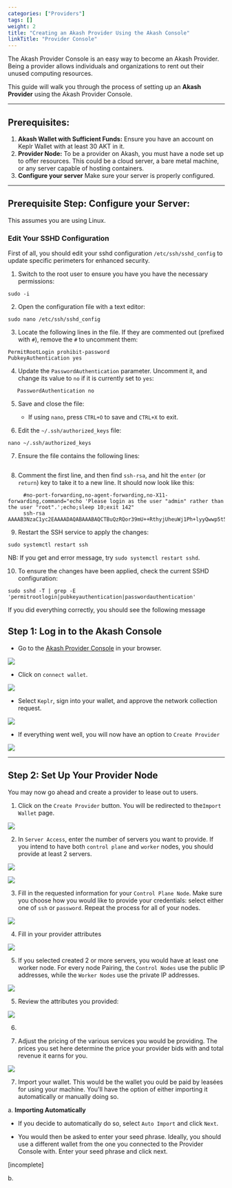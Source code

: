```yaml
---
categories: ["Providers"]
tags: []
weight: 2
title: "Creating an Akash Provider Using the Akash Console"
linkTitle: "Provider Console"
---
```


The Akash Provider Console is an easy way to become an Akash Provider. Being a provider allows individuals and organizations to rent out their unused computing resources. 


This guide will walk you through the process of setting up an **Akash Provider** using the Akash Provider Console.

---

## Prerequisites:
1. **Akash Wallet with Sufficient Funds:** Ensure you have an account on Keplr Wallet with at least 30 AKT in it. 
2. **Provider Node:** To be a provider on Akash, you must have a node set up to offer resources. This could be a cloud server, a bare metal machine, or any server capable of hosting containers.
3. **Configure your server** Make sure your server is properly configured. 

---
## Prerequisite Step: Configure your Server:
This assumes you are using Linux. 

### Edit Your SSHD Configuration
First of all, you should edit your sshd configuration `/etc/ssh/sshd_config` to update specific perimeters for enhanced security. 
1. Switch to the root user to ensure you have you have the necessary permissions:

`sudo -i`

2. Open the configuration file with a text editor: 

`sudo nano /etc/ssh/sshd_config`

3. Locate the following lines in the file. If they are commented out (prefixed with `#`), remove the `#` to uncomment them:

```plaintext
PermitRootLogin prohibit-password
PubkeyAuthentication yes
```

4. Update the `PasswordAuthentication` parameter. Uncomment it, and change its value to `no` if it is currently set to `yes`:
```plaintext
   PasswordAuthentication no
```

5. Save and close the file:
   - If using `nano`, press `CTRL+O` to save and `CTRL+X` to exit.

6. Edit the `~/.ssh/authorized_keys` file:

`nano ~/.ssh/authorized_keys`

 7. Ensure the file contains the following lines:

 ``` no-port-forwarding,no-agent-forwarding,no-X11-forwarding,command="echo 'Please login as the user "admin" rather than the user "root".';echo;sleep 10;exit 142" ssh-rsa AAAAB3NzaC1yc2EAAAADAQABAAABAQCTBuQzRQor39mU++RthyjUheuWj1Ph+lyyQwwp5t5AgfvXjM2SuQNFyEedIAkOd8/fuv/ejKrtP85TurF1fdAiixj/N5N+nW+GgJO9s/W6......
``` 

8. Comment the first line, and then find `ssh-rsa`, and hit the `enter` (or `return`) key to take it to a new line. It should now look like this:

```
     #no-port-forwarding,no-agent-forwarding,no-X11-forwarding,command="echo 'Please login as the user "admin" rather than the user "root".';echo;sleep 10;exit 142" 
     ssh-rsa AAAAB3NzaC1yc2EAAAADAQABAAABAQCTBuQzRQor39mU++RthyjUheuWj1Ph+lyyQwwp5t5AgfvXjM2SuQNFyEedIAkOd8/fuv/ejKrtP85TurF1fdAiixj/N5N+nW+GgJO9s/W6......
```

9.  Restart the SSH service to apply the changes:

```
sudo systemctl restart ssh
```

NB: If you get and error message, try `sudo systemctl restart sshd`.

10. To ensure the changes have been applied, check the current SSHD configuration:

```
sudo sshd -T | grep -E 'permitrootlogin|pubkeyauthentication|passwordauthentication'
```

If you did everything correctly, you should see the following message







## Step 1: Log in to the Akash Console
- Go to the [Akash Provider Console]() in your browser.

![](../../assets/provider_lp.png)

- Click on `connect wallet`.

![](../../assets/connect_wallet.png)

- Select `Keplr`, sign into your wallet, and approve the network collection request.

![](../../assets/select_keplr.png)

- If everything went well, you will now have an option to `Create Provider`

![](../../assets/provider_landing.png)


---

## Step 2: Set Up Your Provider Node
   You may now go ahead and create a provider to lease out to users. 

   1. Click on the `Create Provider` button. You will be redirected to the`Import Wallet` page. 
   
   ![](../../assets/import_wallet.png)


   2. In `Server Access`, enter the number of servers you want to provide. If you intend to have both `control plane` and `worker` nodes, you should provide at least 2 servers.

   ![](../../assets/server_access.png)


   ![](../../assets/server_count.png)

   3. Fill in the requested information for your `Control Plane Node`. Make sure you choose how you would like to provide your credentials: select either one of `ssh` or `password`. Repeat the process for all of your nodes. 


   ![](../../assets/control_plane.png)

   4. Fill in your provider attributes

   ![](../../assets/provider_info.png)

   5. If you selected created 2 or more servers, you would have at least one worker node. For every node Pairing, the `Control Nodes` use the public IP addresses, while the `Worker Nodes` use the private IP addresses. 

   ![](../../assets/worker_nodes.png)

   5. Review the attributes you provided:

   ![](../../assets/review_pov.png)

   6. 

   6. Adjust the pricing of the various services you would be providing. The prices you set here determine the price your provider bids with and total revenue it earns for you.

   ![](../../assets/pricing.png)

   7. Import your wallet. This would be the wallet you ould be paid by leasées for using your machine. You'll have the option of either importing it automatically or  manually doing so. 

   a. **Importing Automatically**
   
   - If you decide to automatically do so, select `Auto Import` and click `Next`.
   
   - You would then be asked to enter your seed phrase. Ideally, you should use a different wallet from the one you connected to the Provider Console with. Enter your seed phrase and click next.

   [incomplete]


   b. 



